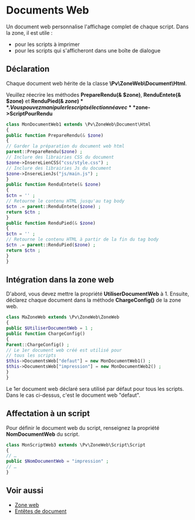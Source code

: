 # Documents Web

Un document web personnalise l'affichage complet de chaque script.
Dans la zone, il est utile :
- pour les scripts à imprimer
- pour les scripts qui s'afficheront dans une boîte de dialogue

## Déclaration

Chaque document web hérite de la classe **\Pv\ZoneWeb\Document\Html**.

Veuillez réecrire les méthodes **PrepareRendu(& $zone)**, **RenduEntete(& $zone)** et **RenduPied(& $zone)**.
Vous pouvez manipuler le script sélectionné avec **$zone->ScriptPourRendu**

```php
class MonDocumentWeb1 extends \Pv\ZoneWeb\Document\Html
{
public function PrepareRendu(& $zone)
{
// Garder la préparation du document web html
parent::PrepareRendu($zone) ;
// Inclure des librairies CSS du document
$zone->InsereLienCSS("css/style.css") ;
// Inclure des librairies Js du document
$zone->InsereLienJs("js/main.js") ;
}
public function RenduEntete(& $zone)
{
$ctn = '' ;
// Retourne le contenu HTML jusqu'au tag body
$ctn .= parent::RenduEntete($zone) ;
return $ctn ;
} 
public function RenduPied(& $zone)
{
$ctn = '' ;
// Retourne le contenu HTML à partir de la fin du tag body
$ctn .= parent::RenduPied($zone) ;
return $ctn ;
} 
}
```

## Intégration dans la zone web

D'abord, vous devez mettre la propriété **UtiliserDocumentWeb** à 1.
Ensuite, déclarez chaque document dans la méthode **ChargeConfig()** de la zone web.

```php
class MaZoneWeb extends \Pv\ZoneWeb\ZoneWeb
{
public $UtiliserDocumentWeb = 1 ;
public function ChargeConfig()
{
Parent::ChargeConfig() ;
// Le 1er document web créé est utilisé pour
// tous les scripts
$this->DocumentsWeb["defaut"] = new MonDocumentWeb1() ;
$this->DocumentsWeb["impression"] = new MonDocumentWeb2() ;
}
}
```

Le 1er document web déclaré sera utilisé par défaut pour tous les scripts. Dans le cas ci-dessus, c'est le document web "defaut".

## Affectation à un script

Pour définir le document web du script, renseignez la propriété **NomDocumentWeb** du script.

```php
class MonScriptWeb3 extends \Pv\ZoneWeb\Script\Script
{
// …
public $NomDocumentWeb = "impression" ;
// …
}
```

## Voir aussi

- [Zone web](zoneweb.md)
- [Entêtes de document](entetedoc.md)
